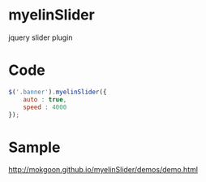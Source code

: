 # myelinSlider
jquery slider plugin

# Code
```javascript
$('.banner').myelinSlider({
	auto : true,
	speed : 4000
});
```

# Sample
http://mokgoon.github.io/myelinSlider/demos/demo.html
